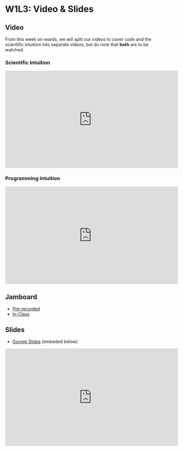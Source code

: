 # W1L3: Video & Slides

## Video

From this week on-wards, we will split our videos to cover code and the scientific intuition into separate videos, but do note that **both** are to be watched.

### Scientific Intuition

<div class="iframe-container">
<iframe width="560" height="315" src="https://www.youtube-nocookie.com/embed/iX-WdvY0rjw" frameborder="0" allow="accelerometer; autoplay; encrypted-media; gyroscope; picture-in-picture" allowfullscreen></iframe>
</div>

### Programming Intuition

<div class="iframe-container">
<iframe width="560" height="315" src="https://www.youtube-nocookie.com/embed/W7_AinnrdWk" frameborder="0" allow="accelerometer; autoplay; encrypted-media; gyroscope; picture-in-picture" allowfullscreen></iframe>
</div>

## Jamboard

- [Pre-recorded](https://jamboard.google.com/d/1oDznzRytjThwvEXPtZadjOWb6DCmIAVLeL_yuooDrwg/edit?usp=sharing)
- [In-Class](https://jamboard.google.com/d/1EiFsdwC6LivT68-LPfhyoZR7dW09Aw6w7BaYr3YI2Hg/edit?usp=sharing)

## Slides

- [Google Slides](https://docs.google.com/presentation/d/1F_oHDWEv2ax1NJPd1vaxQkY5FA3HzTASgKqOzngfeIc/edit?usp=sharing) (embeded below)

<div class="iframe-container">
<iframe src="https://docs.google.com/presentation/d/e/2PACX-1vTjPT9G3IsFXyhPmTwtBtBMBxpFoQ8ly7HWkCvvehf-DNdk4BPDxIX1W-eofc-SsQ81pdEdi2MOqlBA/embed?start=false&loop=false&delayms=5000" frameborder="0" width="560" height="315" allowfullscreen="true" mozallowfullscreen="true" webkitallowfullscreen="true"></iframe>
</div>
